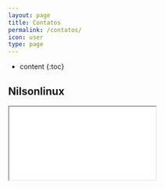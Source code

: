 ```yaml
---
layout: page
title: Contatos
permalink: /contatos/
icon: user
type: page
---
```


* content
{:toc}

## Nilsonlinux


  <div class="">
    <iframe src="{{site.contact_url}}">Loading...</iframe>

